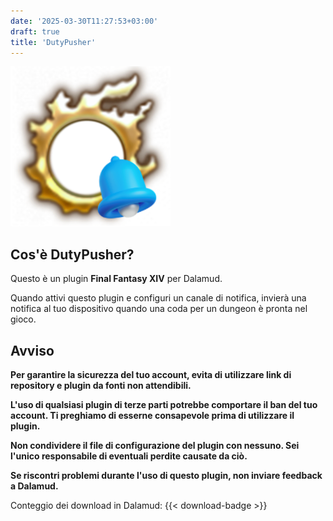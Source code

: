 ```yaml
---
date: '2025-03-30T11:27:53+03:00'
draft: true
title: 'DutyPusher'
---
```


![Logo](https://github.com/MorCherlf/FFXIVDutyPusher/blob/master/Resources/img/icon.png?raw=true)

## Cos'è DutyPusher?

Questo è un plugin **Final Fantasy XIV** per Dalamud.

Quando attivi questo plugin e configuri un canale di notifica, invierà una notifica al tuo dispositivo quando una coda per un dungeon è pronta nel gioco.

## Avviso

**Per garantire la sicurezza del tuo account, evita di utilizzare link di repository e plugin da fonti non attendibili.**

**L'uso di qualsiasi plugin di terze parti potrebbe comportare il ban del tuo account. Ti preghiamo di esserne consapevole prima di utilizzare il plugin.**

**Non condividere il file di configurazione del plugin con nessuno. Sei l'unico responsabile di eventuali perdite causate da ciò.**

**Se riscontri problemi durante l'uso di questo plugin, non inviare feedback a Dalamud.**

Conteggio dei download in Dalamud: {{< download-badge >}}